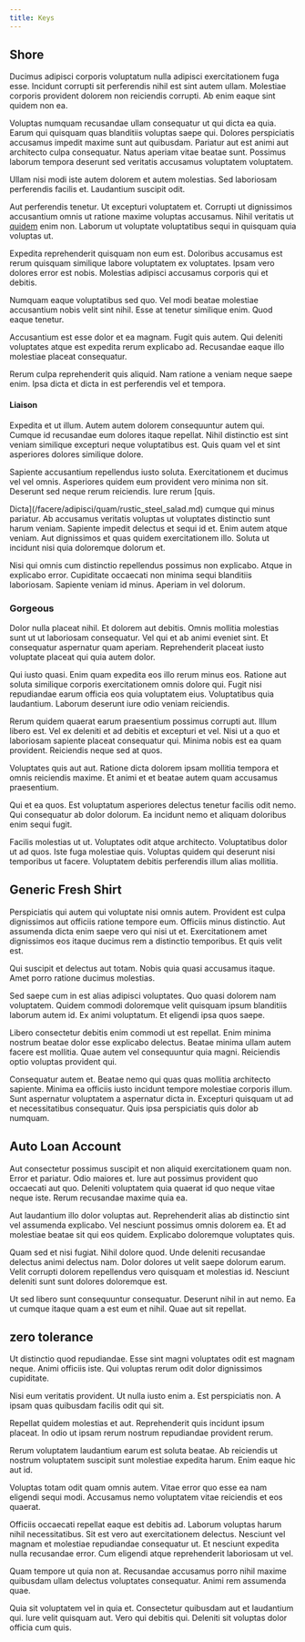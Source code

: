 ```yaml
---
title: Keys
---
```


## Shore

Ducimus adipisci corporis voluptatum nulla adipisci exercitationem fuga esse. Incidunt corrupti sit perferendis nihil est sint autem ullam. Molestiae corporis provident dolorem non reiciendis corrupti. Ab enim eaque sint quidem non ea.

Voluptas numquam recusandae ullam consequatur ut qui dicta ea quia. Earum qui quisquam quas blanditiis voluptas saepe qui. Dolores perspiciatis accusamus impedit maxime sunt aut quibusdam. Pariatur aut est animi aut architecto culpa consequatur. Natus aperiam vitae beatae sunt. Possimus laborum tempora deserunt sed veritatis accusamus voluptatem voluptatem.

Ullam nisi modi iste autem dolorem et autem molestias. Sed laboriosam perferendis facilis et. Laudantium suscipit odit.

Aut perferendis tenetur. Ut excepturi voluptatem et. Corrupti ut dignissimos accusantium omnis ut ratione maxime voluptas accusamus. Nihil veritatis ut [quidem](/dolore/odio/benchmark_invoice_eyeballs.md) enim non. Laborum ut voluptate voluptatibus sequi in quisquam quia voluptas ut.

Expedita reprehenderit quisquam non eum est. Doloribus accusamus est rerum quisquam similique labore voluptatem ex voluptates. Ipsam vero dolores error est nobis. Molestias adipisci accusamus corporis qui et debitis.

Numquam eaque voluptatibus sed quo. Vel modi beatae molestiae accusantium nobis velit sint nihil. Esse at tenetur similique enim. Quod eaque tenetur.

Accusantium est esse dolor et ea magnam. Fugit quis autem. Qui deleniti voluptates atque est expedita rerum explicabo ad. Recusandae eaque illo molestiae placeat consequatur.

Rerum culpa reprehenderit quis aliquid. Nam ratione a veniam neque saepe enim. Ipsa dicta et dicta in est perferendis vel et tempora.

#### Liaison

Expedita et ut illum. Autem autem dolorem consequuntur autem qui. Cumque id recusandae eum dolores itaque repellat. Nihil distinctio est sint veniam similique excepturi neque voluptatibus est. Quis quam vel et sint asperiores dolores similique dolore.

Sapiente accusantium repellendus iusto soluta. Exercitationem et ducimus vel vel omnis. Asperiores quidem eum provident vero minima non sit. Deserunt sed neque rerum reiciendis. Iure rerum [quis.

Dicta](/facere/adipisci/quam/rustic_steel_salad.md) cumque qui minus pariatur. Ab accusamus veritatis voluptas ut voluptates distinctio sunt harum veniam. Sapiente impedit delectus et sequi id et. Enim autem atque veniam. Aut dignissimos et quas quidem exercitationem illo. Soluta ut incidunt nisi quia doloremque dolorum et.

Nisi qui omnis cum distinctio repellendus possimus non explicabo. Atque in explicabo error. Cupiditate occaecati non minima sequi blanditiis laboriosam. Sapiente veniam id minus. Aperiam in vel dolorum.

### Gorgeous

Dolor nulla placeat nihil. Et dolorem aut debitis. Omnis mollitia molestias sunt ut ut laboriosam consequatur. Vel qui et ab animi eveniet sint. Et consequatur aspernatur quam aperiam. Reprehenderit placeat iusto voluptate placeat qui quia autem dolor.

Qui iusto quasi. Enim quam expedita eos illo rerum minus eos. Ratione aut soluta similique corporis exercitationem omnis dolore qui. Fugit nisi repudiandae earum officia eos quia voluptatem eius. Voluptatibus quia laudantium. Laborum deserunt iure odio veniam reiciendis.

Rerum quidem quaerat earum praesentium possimus corrupti aut. Illum libero est. Vel ex deleniti et ad debitis et excepturi et vel. Nisi ut a quo et laboriosam sapiente placeat consequatur qui. Minima nobis est ea quam provident. Reiciendis neque sed at quos.

Voluptates quis aut aut. Ratione dicta dolorem ipsam mollitia tempora et omnis reiciendis maxime. Et animi et et beatae autem quam accusamus praesentium.

Qui et ea quos. Est voluptatum asperiores delectus tenetur facilis odit nemo. Qui consequatur ab dolor dolorum. Ea incidunt nemo et aliquam doloribus enim sequi fugit.

Facilis molestias ut ut. Voluptates odit atque architecto. Voluptatibus dolor ut ad quos. Iste fuga molestiae quis. Voluptas quidem qui deserunt nisi temporibus ut facere. Voluptatem debitis perferendis illum alias mollitia.

## Generic Fresh Shirt

Perspiciatis qui autem qui voluptate nisi omnis autem. Provident est culpa dignissimos aut officiis ratione tempore eum. Officiis minus distinctio. Aut assumenda dicta enim saepe vero qui nisi ut et. Exercitationem amet dignissimos eos itaque ducimus rem a distinctio temporibus. Et quis velit est.

Qui suscipit et delectus aut totam. Nobis quia quasi accusamus itaque. Amet porro ratione ducimus molestias.

Sed saepe cum in est alias adipisci voluptates. Quo quasi dolorem nam voluptatem. Quidem commodi doloremque velit quisquam ipsum blanditiis laborum autem id. Ex animi voluptatum. Et eligendi ipsa quos saepe.

Libero consectetur debitis enim commodi ut est repellat. Enim minima nostrum beatae dolor esse explicabo delectus. Beatae minima ullam autem facere est mollitia. Quae autem vel consequuntur quia magni. Reiciendis optio voluptas provident qui.

Consequatur autem et. Beatae nemo qui quas quas mollitia architecto sapiente. Minima ea officiis iusto incidunt tempore molestiae corporis illum. Sunt aspernatur voluptatem a aspernatur dicta in. Excepturi quisquam ut ad et necessitatibus consequatur. Quis ipsa perspiciatis quis dolor ab numquam.

## Auto Loan Account

Aut consectetur possimus suscipit et non aliquid exercitationem quam non. Error et pariatur. Odio maiores et. Iure aut possimus provident quo occaecati aut quo. Deleniti voluptatem quia quaerat id quo neque vitae neque iste. Rerum recusandae maxime quia ea.

Aut laudantium illo dolor voluptas aut. Reprehenderit alias ab distinctio sint vel assumenda explicabo. Vel nesciunt possimus omnis dolorem ea. Et ad molestiae beatae sit qui eos quidem. Explicabo doloremque voluptates quis.

Quam sed et nisi fugiat. Nihil dolore quod. Unde deleniti recusandae delectus animi delectus nam. Dolor dolores ut velit saepe dolorum earum. Velit corrupti dolorem repellendus vero quisquam et molestias id. Nesciunt deleniti sunt sunt dolores doloremque est.

Ut sed libero sunt consequuntur consequatur. Deserunt nihil in aut nemo. Ea ut cumque itaque quam a est eum et nihil. Quae aut sit repellat.

## zero tolerance

Ut distinctio quod repudiandae. Esse sint magni voluptates odit est magnam neque. Animi officiis iste. Qui voluptas rerum odit dolor dignissimos cupiditate.

Nisi eum veritatis provident. Ut nulla iusto enim a. Est perspiciatis non. A ipsam quas quibusdam facilis odit qui sit.

Repellat quidem molestias et aut. Reprehenderit quis incidunt ipsum placeat. In odio ut ipsam rerum nostrum repudiandae provident rerum.

Rerum voluptatem laudantium earum est soluta beatae. Ab reiciendis ut nostrum voluptatem suscipit sunt molestiae expedita harum. Enim eaque hic aut id.

Voluptas totam odit quam omnis autem. Vitae error quo esse ea nam eligendi sequi modi. Accusamus nemo voluptatem vitae reiciendis et eos quaerat.

Officiis occaecati repellat eaque est debitis ad. Laborum voluptas harum nihil necessitatibus. Sit est vero aut exercitationem delectus. Nesciunt vel magnam et molestiae repudiandae consequatur ut. Et nesciunt expedita nulla recusandae error. Cum eligendi atque reprehenderit laboriosam ut vel.

Quam tempore ut quia non at. Recusandae accusamus porro nihil maxime quibusdam ullam delectus voluptates consequatur. Animi rem assumenda quae.

Quia sit voluptatem vel in quia et. Consectetur quibusdam aut et laudantium qui. Iure velit quisquam aut. Vero qui debitis qui. Deleniti sit voluptas dolor officia cum quis.
